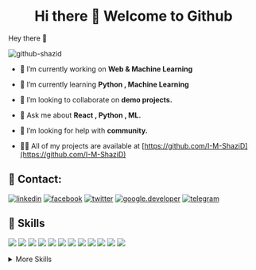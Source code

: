 <h1 align="center">Hi there 👋 Welcome to Github </h1>

Hey there 👋

![github-shazid](https://user-images.githubusercontent.com/101339471/157719290-094e46b2-01bb-4663-b951-3b1a859a8d6d.png)

- 🔭 I’m currently working on **Web & Machine Learning**

- 🌱 I’m currently learning **Python , Machine Learning**

- 👯 I’m looking to collaborate on **demo projects.**

- 💬 Ask me about **React , Python , ML.**

- 🤝 I’m looking for help with **community.**

- 👨‍💻 All of my projects are available at [https://github.com/I-M-ShaziD](https://github.com/I-M-ShaziD)





## 🔗 Contact:
[![linkedin](https://img.shields.io/badge/linkedin-0A66C2?style=for-the-badge&logo=linkedin&logoColor=black)]()
[![facebook](https://img.shields.io/badge/facebook-fff?style=for-the-badge&logo=facebook&logoColor=black)]()
[![twitter](https://img.shields.io/badge/twitter-1DA1F2?style=for-the-badge&logo=twitter&logoColor=black)]()
[![google.developer](https://img.shields.io/badge/google.developer-1DA1F2?style=for-the-badge&logo=google.developer&logoColor=black)]()
[![telegram](https://img.shields.io/badge/telegram-1DA1F2?style=for-the-badge&logo=telegram&logoColor=black)]()



## 💼 Skills

![](https://img.shields.io/badge/Style-CSS-informational?style=flat&logo=css3&logoColor=white&color=4AB197)
![](https://img.shields.io/badge/Style-Tailwind-informational?style=flat&logo=Tailwind-CSS&logoColor=white&color=4AB197)
![](https://img.shields.io/badge/Style-Sass-informational?style=flat&logo=Sass&logoColor=white&color=4AB197)
![](https://img.shields.io/badge/Style-Stylus-informational?style=flat&logo=Stylus&logoColor=white&color=4AB197)
![](https://img.shields.io/badge/Code-Ionic-informational?style=flat&logo=ionic&logoColor=white&color=4AB197)
![](https://img.shields.io/badge/Code-React-informational?style=flat&logo=react&logoColor=white&color=4AB197)
![](https://img.shields.io/badge/Code-Redux-informational?style=flat&logo=Redux&logoColor=white&color=4AB197)
![](https://img.shields.io/badge/Code-Gatsby-informational?style=flat&logo=gatsby&logoColor=white&color=4AB197)
![](https://img.shields.io/badge/Code-JavaScript-informational?style=flat&logo=JavaScript&logoColor=white&color=4AB197)
![](https://img.shields.io/badge/Code-TypeScript-informational?style=flat&logo=TypeScript&logoColor=white&color=4AB197)
![](https://img.shields.io/badge/Code-MongoDB-informational?style=flat&logo=MongoDB&logoColor=white&color=4AB197)
![](https://img.shields.io/badge/Code-MySQL-informational?style=flat&logo=MySQL&logoColor=white&color=4AB197)

<details>
<summary>More Skills</summary>
<br>

![](https://img.shields.io/badge/Test-Jasmine-informational?style=flat&logo=Jasmine&logoColor=white&color=4AB197)
![](https://img.shields.io/badge/Test-Jest-informational?style=flat&logo=jest&logoColor=white&color=4AB197)
![](https://img.shields.io/badge/Test-Mocha-informational?style=flat&logo=Mocha&logoColor=white&color=4AB197)
![](https://img.shields.io/badge/Test-Cypress-informational?style=flat&logo=Cypress&logoColor=white&color=4AB197)
![](https://img.shields.io/badge/Test-Cypress-informational?style=flat&logo=Cypress&logoColor=white&color=4AB197)

<br>

![](https://img.shields.io/badge/Tools-Docker-informational?style=flat&logo=docker&logoColor=white&color=4AB197)
![](https://img.shields.io/badge/Tools-Pivotal-informational?style=flat&logo=Pivotal-Tracker&logoColor=white&color=4AB197)
![](https://img.shields.io/badge/Tools-NGINX-informational?style=flat&logo=nginx&logoColor=white&color=4AB197)
![](https://img.shields.io/badge/Tools-Netlify-informational?style=flat&logo=netlify&logoColor=white&color=4AB197)
![](https://img.shields.io/badge/Tools-NPM-informational?style=flat&logo=npm&logoColor=white&color=4AB197)
![](https://img.shields.io/badge/Tools-GitHub-informational?style=flat&logo=GitHub&logoColor=white&color=4AB197)
![](https://img.shields.io/badge/Tools-GitLab-informational?style=flat&logo=GitLab&logoColor=white&color=4AB197)
![](https://img.shields.io/badge/Tools-Bitbucket-informational?style=flat&logo=Bitbucket&logoColor=white&color=4AB197)

</details>

<br>

<!---
I-M-ShaziD/I-M-ShaziD is a ✨ special ✨ repository because its `README.md` (this file) appears on your GitHub profile.
You can click the Preview link to take a look at your changes.

--->
